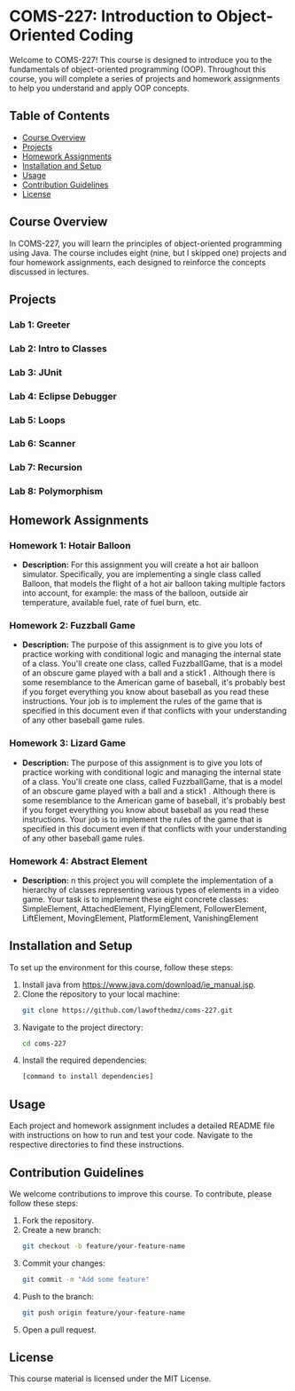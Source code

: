 # COMS-227: Introduction to Object-Oriented Coding

Welcome to COMS-227! This course is designed to introduce you to the fundamentals of object-oriented programming (OOP). Throughout this course, you will complete a series of projects and homework assignments to help you understand and apply OOP concepts.

## Table of Contents

- [Course Overview](#course-overview)
- [Projects](#projects)
- [Homework Assignments](#homework-assignments)
- [Installation and Setup](#installation-and-setup)
- [Usage](#usage)
- [Contribution Guidelines](#contribution-guidelines)
- [License](#license)

## Course Overview

In COMS-227, you will learn the principles of object-oriented programming using Java. The course includes eight (nine, but I skipped one) projects and four homework assignments, each designed to reinforce the concepts discussed in lectures.

## Projects

### Lab 1: Greeter 

### Lab 2: Intro to Classes

### Lab 3: JUnit

### Lab 4: Eclipse Debugger

### Lab 5: Loops

### Lab 6: Scanner

### Lab 7: Recursion

### Lab 8: Polymorphism

## Homework Assignments

### Homework 1: Hotair Balloon
- **Description:** For this assignment you will create a hot air balloon simulator. Specifically, you are
implementing a single class called Balloon, that models the flight of a hot air balloon taking
multiple factors into account, for example: the mass of the balloon, outside air temperature,
available fuel, rate of fuel burn, etc.

### Homework 2: Fuzzball Game
- **Description:** The purpose of this assignment is to give you lots of practice working with conditional logic and
managing the internal state of a class. You'll create one class, called FuzzballGame, that is a
model of an obscure game played with a ball and a stick1 . Although there is some resemblance to
the American game of baseball, it's probably best if you forget everything you know about
baseball as you read these instructions. Your job is to implement the rules of the game that is
specified in this document even if that conflicts with your understanding of any other baseball
game rules.

### Homework 3: Lizard Game
- **Description:** The purpose of this assignment is to give you lots of practice working with conditional logic and
managing the internal state of a class. You'll create one class, called FuzzballGame, that is a
model of an obscure game played with a ball and a stick1 . Although there is some resemblance to
the American game of baseball, it's probably best if you forget everything you know about
baseball as you read these instructions. Your job is to implement the rules of the game that is
specified in this document even if that conflicts with your understanding of any other baseball
game rules.

### Homework 4: Abstract Element
- **Description:** n this project you will complete the implementation of a hierarchy of classes representing
various types of elements in a video game. Your task is to implement these eight concrete classes:
SimpleElement, AttachedElement, FlyingElement, FollowerElement, LiftElement, MovingElement, PlatformElement, VanishingElement

## Installation and Setup

To set up the environment for this course, follow these steps:

1. Install java from https://www.java.com/download/ie_manual.jsp.
2. Clone the repository to your local machine:
    ```sh
    git clone https://github.com/lawofthedmz/coms-227.git
    ```
3. Navigate to the project directory:
    ```sh
    cd coms-227
    ```
4. Install the required dependencies:
    ```sh
    [command to install dependencies]
    ```

## Usage

Each project and homework assignment includes a detailed README file with instructions on how to run and test your code. Navigate to the respective directories to find these instructions.

## Contribution Guidelines

We welcome contributions to improve this course. To contribute, please follow these steps:

1. Fork the repository.
2. Create a new branch:
    ```sh
    git checkout -b feature/your-feature-name
    ```
3. Commit your changes:
    ```sh
    git commit -m "Add some feature"
    ```
4. Push to the branch:
    ```sh
    git push origin feature/your-feature-name
    ```
5. Open a pull request.

## License

This course material is licensed under the MIT License.
